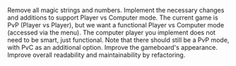 Remove all magic strings and numbers.
Implement the necessary changes and additions to support Player vs Computer mode.
The current game is PvP (Player vs Player), but we want a functional Player vs Computer mode (accessed via the menu). The computer player you implement does not need to be smart, just functional. Note that there should still be a PvP mode, with PvC as an additional option.
Improve the gameboard's appearance.
Improve overall readability and maintainability by refactoring.
